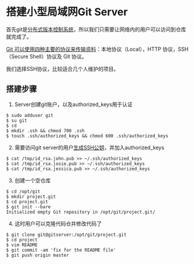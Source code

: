 # 搭建小型局域网Git Server

首先git是[分布式版本控制系统](https://git-scm.com/book/zh/v2/起步-关于版本控制)，所以我们只需要让网络内的用户可以访问到仓库就完成了。  

[Git 可以使用四种主要的协议来传输资料](https://git-scm.com/book/zh/v2/%E6%9C%8D%E5%8A%A1%E5%99%A8%E4%B8%8A%E7%9A%84-Git-%E5%8D%8F%E8%AE%AE)：本地协议（Local），HTTP 协议，SSH（Secure Shell）协议及 Git 协议。  

我们选择SSH协议，比较适合几个人维护的项目。

## 搭建步骤

1. Server创建git账户，以及authorized_keys用于认证

``` shell
$ sudo adduser git
$ su git
$ cd
$ mkdir .ssh && chmod 700 .ssh
$ touch .ssh/authorized_keys && chmod 600 .ssh/authorized_keys
```

2. 需要访问git server的用户[生成SSH公钥](https://help.github.com/articles/generating-a-new-ssh-key-and-adding-it-to-the-ssh-agent/)，并加入authorized_keys

``` shell
$ cat /tmp/id_rsa.john.pub >> ~/.ssh/authorized_keys
$ cat /tmp/id_rsa.josie.pub >> ~/.ssh/authorized_keys
$ cat /tmp/id_rsa.jessica.pub >> ~/.ssh/authorized_keys
```

3. 创建一个空仓库

``` shell
$ cd /opt/git
$ mkdir project.git
$ cd project.git
$ git init --bare
Initialized empty Git repository in /opt/git/project.git/
```

4. 这时用户可以克隆代码仓并修改代码了

``` shell
$ git clone git@gitserver:/opt/git/project.git
$ cd project
$ vim README
$ git commit -am 'fix for the README file'
$ git push origin master
```

